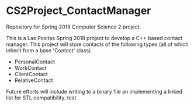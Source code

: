 # CS2Project_ContactManager
Repository for Spring 2018 Computer Science 2 project.

This is a Las Positas Spring 2018 project to develop a C++ based contact manager.
This project will store contacts of the following types (all of which inherit from a base 'Contact' class)
- PersonalContact
- WorkContact
- ClientContact
- RelativeContact

Future efforts will include writing to a binary file an implementing a linked list for STL compatibility.
test